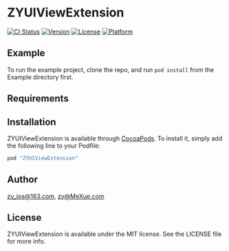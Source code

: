 # ZYUIViewExtension

[![CI Status](http://img.shields.io/travis/zy_ios@163.com/ZYUIViewExtension.svg?style=flat)](https://travis-ci.org/zy_ios@163.com/ZYUIViewExtension)
[![Version](https://img.shields.io/cocoapods/v/ZYUIViewExtension.svg?style=flat)](http://cocoapods.org/pods/ZYUIViewExtension)
[![License](https://img.shields.io/cocoapods/l/ZYUIViewExtension.svg?style=flat)](http://cocoapods.org/pods/ZYUIViewExtension)
[![Platform](https://img.shields.io/cocoapods/p/ZYUIViewExtension.svg?style=flat)](http://cocoapods.org/pods/ZYUIViewExtension)

## Example

To run the example project, clone the repo, and run `pod install` from the Example directory first.

## Requirements

## Installation

ZYUIViewExtension is available through [CocoaPods](http://cocoapods.org). To install
it, simply add the following line to your Podfile:

```ruby
pod "ZYUIViewExtension"
```

## Author

zy_ios@163.com, zy@MeXue.com

## License

ZYUIViewExtension is available under the MIT license. See the LICENSE file for more info.

